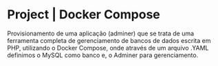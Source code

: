 # Project | Docker Compose

Provisionamento de uma aplicação (adminer) que se trata de uma ferramenta completa de gerenciamento de bancos de dados escrita em PHP, 
utilizando o Docker Compose, onde através de um arquivo .YAML definimos o MySQL como banco e, o Adminer para gerenciamento.
